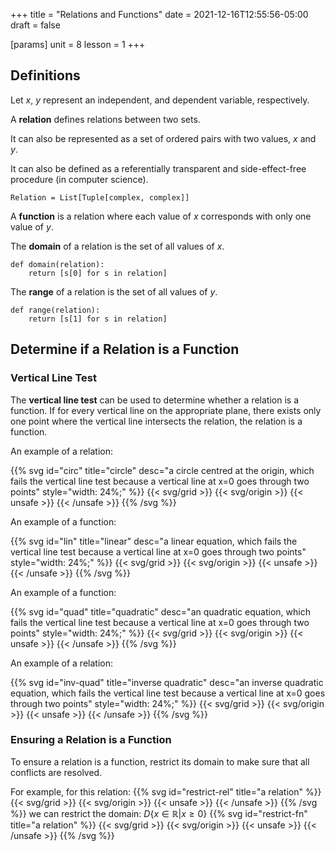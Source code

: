 +++
title = "Relations and Functions"
date = 2021-12-16T12:55:56-05:00
draft = false

[params]
unit = 8
lesson = 1
+++

## Definitions

Let $x$, $y$ represent an independent, and dependent variable, respectively.

A **relation** defines relations between two sets.

It can also be represented as a set of ordered pairs with two values, $x$ and $y$.

It can also be defined as a referentially transparent and side-effect-free procedure (in computer science).

`Relation = List[Tuple[complex, complex]]`

A **function** is a relation where each value of $x$ corresponds with only one value of $y$.

The **domain** of a relation is the set of all values of $x$.

```python3
def domain(relation):
    return [s[0] for s in relation]
```

The **range** of a relation is the set of all values of $y$.

```python3
def range(relation):
    return [s[1] for s in relation]
```

## Determine if a Relation is a Function

### Vertical Line Test

The **vertical line test** can be used to determine whether a relation is a function.
If for every vertical line on the appropriate plane, there exists only one point where the vertical line intersects the relation, the relation is a function.

An example of a relation:

{{% svg id="circ" title="circle" desc="a circle centred at the origin, which fails the vertical line test because a vertical line at x=0 goes through two points" style="width: 24%;" %}}
{{< svg/grid >}}
{{< svg/origin >}}
{{< unsafe >}}
<circle cx="50" cy="50" r="25" stroke="#000" fill="none"/>
<path d="M30,0 l0 100" stroke="var(--fail)" />
{{< /unsafe >}}
{{% /svg %}}

An example of a function:

{{% svg id="lin" title="linear" desc="a linear equation, which fails the vertical line test because a vertical line at x=0 goes through two points" style="width: 24%;" %}}
{{< svg/grid >}}
{{< svg/origin >}}
{{< unsafe >}}
<path d="M0,0 l50 50" stroke="#000" />
<path d="M30,0 l0 100" stroke="var(--pass)" />
{{< /unsafe >}}
{{% /svg %}}

An example of a function:

{{% svg id="quad" title="quadratic" desc="an quadratic equation, which fails the vertical line test because a vertical line at x=0 goes through two points" style="width: 24%;" %}}
{{< svg/grid >}}
{{< svg/origin >}}
{{< unsafe >}}
<path d="M0,0 Q50,100 100,0" stroke="#000" fill="none" />
<path d="M30,0 l0 100" stroke="var(--pass)" />
{{< /unsafe >}}
{{% /svg %}}

An example of a relation:

{{% svg id="inv-quad" title="inverse quadratic" desc="an inverse quadratic equation, which fails the vertical line test because a vertical line at x=0 goes through two points" style="width: 24%;" %}}
{{< svg/grid >}}
{{< svg/origin >}}
{{< unsafe >}}
<path d="M0,0 Q100,50 0,100" stroke="#000" fill="none" />
<path d="M30,0 l0 100" stroke="var(--fail)" />
{{< /unsafe >}}
{{% /svg %}}

### Ensuring a Relation is a Function

To ensure a relation is a function,
restrict its domain to make sure that all conflicts are resolved.

For example, for this relation:
{{% svg id="restrict-rel" title="a relation" %}}
{{< svg/grid >}}
{{< svg/origin >}}
{{< unsafe >}}
<path d="M0,30 l100 0" stroke="#000" />
<path d="M0,70 l100 0" stroke="#000" />
<path d="M30,0 l0 100" stroke="var(--fail)" />
{{< /unsafe >}}
{{% /svg %}}
we can restrict the domain: $D\{x\in \mathbb{R} | x \ge 0\}$
{{% svg id="restrict-fn" title="a relation" %}}
{{< svg/grid >}}
{{< svg/origin >}}
{{< unsafe >}}
<path d="M0,30 l100 0" stroke="#000" />
<path d="M0,70 l100 0" stroke="#000" stroke-dasharray="2,4"/>
<path d="M30,0 l0 100" stroke="var(--fail)" />
{{< /unsafe >}}
{{% /svg %}}
